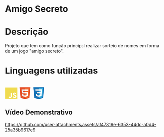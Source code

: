 # Amigo Secreto

<h1>Descrição </h1>
Projeto que tem como função principal realizar sorteio de nomes em forma de um jogo "amigo secreto".

<h1>Linguagens utilizadas</h1>
<div style="display: inline_block"><br>
  <img align="center" alt="Fabio-Js" height="37" width="40" src="https://raw.githubusercontent.com/devicons/devicon/master/icons/javascript/javascript-plain.svg">
  <img align="center" alt="Fabio-HTML" height="39" width="40" src="https://raw.githubusercontent.com/devicons/devicon/master/icons/html5/html5-original.svg">
  <img align="center" alt="Fabio-CSS" height="39" width="40" src="https://raw.githubusercontent.com/devicons/devicon/master/icons/css3/css3-original.svg">
</div>

## Vídeo Demonstrativo


https://github.com/user-attachments/assets/af47319e-6353-44dc-a0d4-25a35b9617e9

